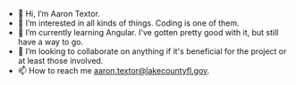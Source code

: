 - 👋 Hi, I’m Aaron Textor.
- 👀 I’m interested in all kinds of things.  Coding is one of them.
- 🌱 I’m currently learning Angular.  I've gotten pretty good with it, but still have a way to go.
- 💞️ I’m looking to collaborate on anything if it's beneficial for the project or at least those involved.
- 📫 How to reach me aaron.textor@lakecountyfl.gov.

<!---
atextor-lakecountyfl-gov/atextor-lakecountyfl-gov is a ✨ special ✨ repository because its `README.md` (this file) appears on your GitHub profile.
You can click the Preview link to take a look at your changes.
--->
